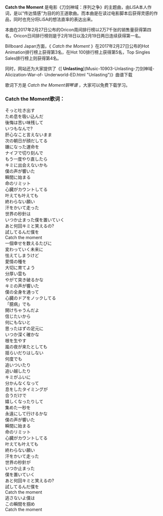

**Catch the Moment**
是电影《刀剑神域：序列之争》的主题曲，由LiSA本人作词，是以“传达情感”为目的的王道歌曲。而本曲是在读过电影脚本后获得灵感的作品，同时也充分将LiSA的想法直率的表达出来。

本曲在2017年2月27日公布的Oricon周间排行榜以2万7千张的销售量获得第四名，Oricon日间排行榜则是于2月18日以及2月19日两日连续获得第一名。

Billboard Japan方面，《 _Catch the Moment_ 》在2017年2月27日公布的Hot
Animation排行榜上获得第3名，在Hot 100排行榜上获得第5名，Top Singles Sales排行榜上则获得第4名。

同时，网站还为大家提供了《[ **Unlasting**](Music-10903-Unlasting-刀剑神域-Alicization-War-of-
Underworld-ED.html "Unlasting")》曲谱下载

歌词下方是 _Catch the Moment钢琴谱_ ，大家可以免费下载学习。

### Catch the Moment歌词：

そっと吐き出す  
ため息を吸い込んだ  
後悔は苦い味残して  
いつもなんで?  
肝心なこと言えないまま  
次の朝日が顔だしてる  
嫌になった運命を  
ナイフで切り刻んで  
もう一度やり直したら  
キミに出会えないかも  
僕の声が響いた  
瞬間に始まる  
命のリミット  
心臓がカウントしてる  
叶えても叶えても  
終わらない願い  
汗をかいて走った  
世界の秒針は  
いつか止まった僕を置いていく  
あと何回キミと笑えるの?  
試してるんだ僕を  
Catch the moment  
一個幸せを数えるたびに  
変わっていく未来に  
怯えてしまうけど  
愛情の種を  
大切に育てよう  
分厚い雲も  
やがて突き破るかな  
キミの声が響いた  
僕の全身を通って  
心臓のドアをノックしてる  
「臆病」でも  
開けちゃうんだよ  
信じたいから  
何にもないと  
思ったはずの足元に  
いつか深く確かな  
根を生やす  
嵐の夜が来たとしても  
揺らいだりはしない  
何度でも  
追いついたり  
追い越したり  
キミがふいに  
分かんなくなって  
息をしたタイミングが  
合うだけで  
嬉しくなったりして  
集めた一秒を  
永遠にして行けるかな  
僕の声が響いた  
瞬間に始まる  
命のリミット  
心臓がカウントしてる  
叶えても叶えても  
終わらない願い  
汗をかいて走った  
世界の秒針が  
いつか止まった  
僕を置いていく  
あと何回キミと笑えるの?  
試してるんだ僕を  
Catch the moment  
逃さないよ僕は  
この瞬間を掴め  
Catch the moment

